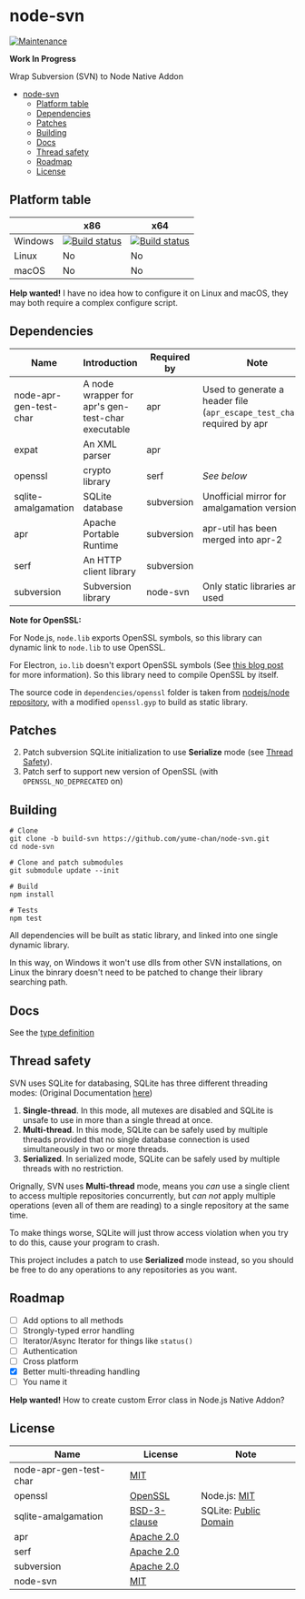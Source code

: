 # node-svn

[![Maintenance](https://img.shields.io/maintenance/yes/2018.svg)]()

**Work In Progress**

Wrap Subversion (SVN) to Node Native Addon

- [node-svn](#node-svn)
    - [Platform table](#platform-table)
    - [Dependencies](#dependencies)
    - [Patches](#patches)
    - [Building](#building)
    - [Docs](#docs)
    - [Thread safety](#thread-safety)
    - [Roadmap](#roadmap)
    - [License](#license)

## Platform table

|         | x86                                                                                                                                                                      | x64                                                                                                                                                                      |
| ------- | ------------------------------------------------------------------------------------------------------------------------------------------------------------------------ | ------------------------------------------------------------------------------------------------------------------------------------------------------------------------ |
| Windows | [![Build status](https://ci.appveyor.com/api/projects/status/u7klnu47dxei6w0x/branch/master?svg=true)](https://ci.appveyor.com/project/yume-chan/node-svn/branch/master) | [![Build status](https://ci.appveyor.com/api/projects/status/u7klnu47dxei6w0x/branch/master?svg=true)](https://ci.appveyor.com/project/yume-chan/node-svn/branch/master) |
| Linux   | No                                                                                                                                                                       | No                                                                                                                                                                       |
| macOS   | No                                                                                                                                                                       | No                                                                                                                                                                       |

**Help wanted!** I have no idea how to configure it on Linux and macOS, they may both require a complex configure script.

## Dependencies

| Name                   | Introduction                                      | Required by | Note                                                                      |
| ---------------------- | ------------------------------------------------- | ----------- | ------------------------------------------------------------------------- |
| node-apr-gen-test-char | A node wrapper for apr's gen-test-char executable | apr         | Used to generate a header file (`apr_escape_test_char.h`) required by apr |
| expat                  | An XML parser                                     | apr         |                                                                           |
| openssl                | crypto library                                    | serf        | *See below*                                                               |
| sqlite-amalgamation    | SQLite database                                   | subversion  | Unofficial mirror for amalgamation version                                |
| apr                    | Apache Portable Runtime                           | subversion  | apr-util has been merged into apr-2                                       |
| serf                   | An HTTP client library                            | subversion  |                                                                           |
| subversion             | Subversion library                                | node-svn    | Only static libraries are used                                            |

**Note for OpenSSL:**

For Node.js, `node.lib` exports OpenSSL symbols, so this library can dynamic link to `node.lib` to use OpenSSL.

For Electron, `io.lib` doesn't export OpenSSL symbols (See [this blog post](https://electronjs.org/blog/electron-internals-using-node-as-a-library#shared-library-or-static-library) for more information). So this library need to compile OpenSSL by itself.

The source code in `dependencies/openssl` folder is taken from [nodejs/node repository](https://github.com/nodejs/node/tree/master/deps/openssl), with a modified `openssl.gyp` to build as static library.

## Patches

2. Patch subversion SQLite initialization to use **Serialize** mode (see [Thread Safety](#Thread-safey)).
1. Patch serf to support new version of OpenSSL (with `OPENSSL_NO_DEPRECATED` on)

## Building

```` shell
# Clone
git clone -b build-svn https://github.com/yume-chan/node-svn.git
cd node-svn

# Clone and patch submodules
git submodule update --init

# Build
npm install

# Tests
npm test
````

All dependencies will be built as static library, and linked into one single dynamic library.

In this way, on Windows it won't use dlls from other SVN installations, on Linux the binrary doesn't need to be patched to change their library searching path.

## Docs

See the [type definition](scripts/index.d.ts)

## Thread safety

SVN uses SQLite for databasing, SQLite has three different threading modes: (Original Documentation [here](https://sqlite.org/threadsafe.html))

1. **Single-thread**. In this mode, all mutexes are disabled and SQLite is unsafe to use in more than a single thread at once.
1. **Multi-thread**. In this mode, SQLite can be safely used by multiple threads provided that no single database connection is used simultaneously in two or more threads.
1. **Serialized**. In serialized mode, SQLite can be safely used by multiple threads with no restriction.

Orignally, SVN uses **Multi-thread** mode, means you *can* use a single client to access multiple repositories concurrently, but *can not* apply multiple operations (even all of them are reading) to a single repository at the same time.

To make things worse, SQLite will just throw access violation when you try to do this, cause your program to crash.

This project includes a patch to use **Serialized** mode instead, so you should be free to do any operations to any repositories as you want.

## Roadmap

- [ ] Add options to all methods
- [ ] Strongly-typed error handling
- [ ] Iterator/Async Iterator for things like `status()`
- [ ] Authentication
- [ ] Cross platform
- [x] Better multi-threading handling
- [ ] You name it

**Help wanted!** How to create custom Error class in Node.js Native Addon?

## License

| Name                   | License                                                                            | Note                                                               |
| ---------------------- | ---------------------------------------------------------------------------------- | ------------------------------------------------------------------ |
| node-apr-gen-test-char | [MIT](https://github.com/yume-chan/node-apr-gen-test-char/blob/master/LICENSE)     |                                                                    |
| openssl                | [OpenSSL](https://github.com/openssl/openssl/blob/master/LICENSE)                  | Node.js: [MIT](https://github.com/nodejs/node/blob/master/LICENSE) |
| sqlite-amalgamation    | [BSD-3-clause](https://github.com/azadkuh/sqlite-amalgamation/blob/master/LICENSE) | SQLite: [Public Domain](http://www.sqlite.org/copyright.html)      |
| apr                    | [Apache 2.0](https://github.com/apache/apr/blob/trunk/LICENSE)                     |                                                                    |
| serf                   | [Apache 2.0](https://github.com/apache/apr/blob/trunk/LICENSE)                     |                                                                    |
| subversion             | [Apache 2.0](https://github.com/apache/subversion/blob/trunk/LICENSE)              |                                                                    |
| node-svn               | [MIT](https://github.com/yume-chan/node-svn/blob/master/LICENSE)                   |                                                                    |
